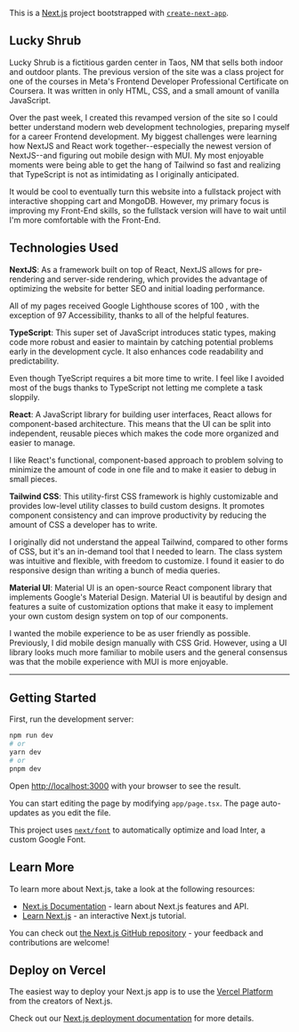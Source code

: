 This is a [Next.js](https://nextjs.org/) project bootstrapped with [`create-next-app`](https://github.com/vercel/next.js/tree/canary/packages/create-next-app).

## Lucky Shrub
Lucky Shrub is a fictitious garden center in Taos, NM that sells both indoor and outdoor plants. The previous version of the site was a class project for one of the courses in Meta's Frontend Developer Professional Certificate on Coursera. It was written in only HTML, CSS, and a small amount of vanilla JavaScript.

Over the past week, I created this revamped version of the site so I could better understand modern web development technologies, preparing myself for a career Frontend development. My biggest challenges were learning how NextJS and React work together--especially the newest version of NextJS--and figuring out mobile design with MUI. My most enjoyable moments were being able to get the hang of Tailwind so fast and realizing that TypeScript is not as intimidating as I originally anticipated.

It would be cool to eventually turn this website into a fullstack project with interactive shopping cart and MongoDB. However, my primary focus is improving my Front-End skills, so the fullstack version will have to wait until I'm more comfortable with the Front-End.

## Technologies Used
**NextJS**: As a framework built on top of React, NextJS allows for pre-rendering and server-side rendering, which provides the advantage of optimizing the website for better SEO and initial loading performance.

All of my pages received Google Lighthouse scores of 100 , with the exception of 97 Accessibility, thanks to all of the helpful features.

**TypeScript**: This super set of JavaScript introduces static types, making code more robust and easier to maintain by catching potential problems early in the development cycle. It also enhances code readability and predictability.

Even though TyeScript requires a bit more time to write. I feel like I avoided most of the bugs thanks to TypeScript not letting me complete a task sloppily.

**React**: A JavaScript library for building user interfaces, React allows for component-based architecture. This means that the UI can be split into independent, reusable pieces which makes the code more organized and easier to manage.

I like React's functional, component-based approach to problem solving to minimize the amount of code in one file and to make it easier to debug in small pieces.

**Tailwind CSS**: This utility-first CSS framework is highly customizable and provides low-level utility classes to build custom designs. It promotes component consistency and can improve productivity by reducing the amount of CSS a developer has to write.

I originally did not understand the appeal Tailwind, compared to other forms of CSS, but it's an in-demand tool that I needed to learn. The class system was intuitive and flexible, with freedom to customize. I found it easier to do responsive design than writing a bunch of media queries.

**Material UI**: Material UI is an open-source React component library that implements Google's Material Design. Material UI is beautiful by design and features a suite of customization options that make it easy to implement your own custom design system on top of our components.

I wanted the mobile experience to be as user friendly as possible. Previously, I did mobile design manually with CSS Grid. However, using a UI library looks much more familiar to mobile users and the general consensus was that the mobile experience with MUI is more enjoyable.

---
## Getting Started

First, run the development server:

```bash
npm run dev
# or
yarn dev
# or
pnpm dev
```

Open [http://localhost:3000](http://localhost:3000) with your browser to see the result.

You can start editing the page by modifying `app/page.tsx`. The page auto-updates as you edit the file.

This project uses [`next/font`](https://nextjs.org/docs/basic-features/font-optimization) to automatically optimize and load Inter, a custom Google Font.

## Learn More

To learn more about Next.js, take a look at the following resources:

- [Next.js Documentation](https://nextjs.org/docs) - learn about Next.js features and API.
- [Learn Next.js](https://nextjs.org/learn) - an interactive Next.js tutorial.

You can check out [the Next.js GitHub repository](https://github.com/vercel/next.js/) - your feedback and contributions are welcome!

## Deploy on Vercel

The easiest way to deploy your Next.js app is to use the [Vercel Platform](https://vercel.com/new?utm_medium=default-template&filter=next.js&utm_source=create-next-app&utm_campaign=create-next-app-readme) from the creators of Next.js.

Check out our [Next.js deployment documentation](https://nextjs.org/docs/deployment) for more details.
